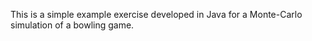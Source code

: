 This is a simple example exercise developed in Java for a Monte-Carlo simulation of a bowling game.
